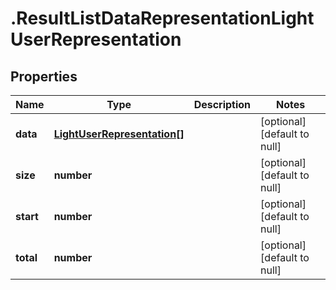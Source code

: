 # .ResultListDataRepresentationLightUserRepresentation

## Properties
Name | Type | Description | Notes
------------ | ------------- | ------------- | -------------
**data** | [**LightUserRepresentation[]**](LightUserRepresentation.md) |  | [optional] [default to null]
**size** | **number** |  | [optional] [default to null]
**start** | **number** |  | [optional] [default to null]
**total** | **number** |  | [optional] [default to null]


